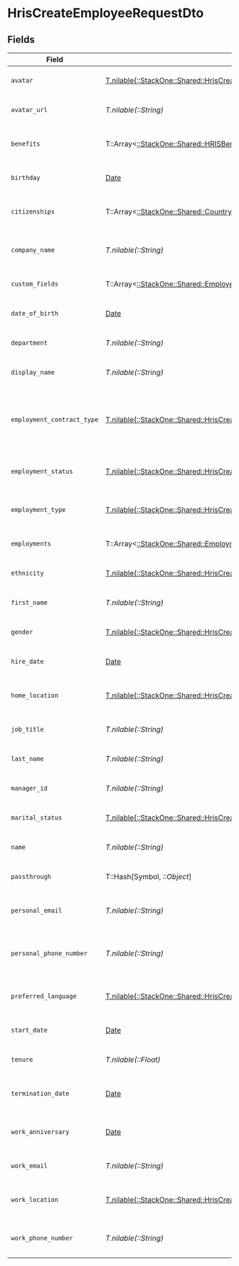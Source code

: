 # HrisCreateEmployeeRequestDto


## Fields

| Field                                                                                                                                                          | Type                                                                                                                                                           | Required                                                                                                                                                       | Description                                                                                                                                                    | Example                                                                                                                                                        |
| -------------------------------------------------------------------------------------------------------------------------------------------------------------- | -------------------------------------------------------------------------------------------------------------------------------------------------------------- | -------------------------------------------------------------------------------------------------------------------------------------------------------------- | -------------------------------------------------------------------------------------------------------------------------------------------------------------- | -------------------------------------------------------------------------------------------------------------------------------------------------------------- |
| `avatar`                                                                                                                                                       | [T.nilable(::StackOne::Shared::HrisCreateEmployeeRequestDtoAvatar)](../../models/shared/hriscreateemployeerequestdtoavatar.md)                                 | :heavy_minus_sign:                                                                                                                                             | The employee avatar                                                                                                                                            | https://example.com/avatar.png                                                                                                                                 |
| `avatar_url`                                                                                                                                                   | *T.nilable(::String)*                                                                                                                                          | :heavy_minus_sign:                                                                                                                                             | The employee avatar Url                                                                                                                                        | https://example.com/avatar.png                                                                                                                                 |
| `benefits`                                                                                                                                                     | T::Array<[::StackOne::Shared::HRISBenefit](../../models/shared/hrisbenefit.md)>                                                                                | :heavy_minus_sign:                                                                                                                                             | Current benefits of the employee                                                                                                                               |                                                                                                                                                                |
| `birthday`                                                                                                                                                     | [Date](https://ruby-doc.org/stdlib-2.6.1/libdoc/date/rdoc/Date.html)                                                                                           | :heavy_minus_sign:                                                                                                                                             | The employee birthday                                                                                                                                          | 2021-01-01T00:00:00Z                                                                                                                                           |
| `citizenships`                                                                                                                                                 | T::Array<[::StackOne::Shared::CountryCodeEnum](../../models/shared/countrycodeenum.md)>                                                                        | :heavy_minus_sign:                                                                                                                                             | The citizenships of the Employee                                                                                                                               |                                                                                                                                                                |
| `company_name`                                                                                                                                                 | *T.nilable(::String)*                                                                                                                                          | :heavy_minus_sign:                                                                                                                                             | The employee company name                                                                                                                                      | Example Corp                                                                                                                                                   |
| `custom_fields`                                                                                                                                                | T::Array<[::StackOne::Shared::EmployeeCustomFields](../../models/shared/employeecustomfields.md)>                                                              | :heavy_minus_sign:                                                                                                                                             | The employee custom fields                                                                                                                                     |                                                                                                                                                                |
| `date_of_birth`                                                                                                                                                | [Date](https://ruby-doc.org/stdlib-2.6.1/libdoc/date/rdoc/Date.html)                                                                                           | :heavy_minus_sign:                                                                                                                                             | The employee date_of_birth                                                                                                                                     | 1990-01-01T00:00.000Z                                                                                                                                          |
| `department`                                                                                                                                                   | *T.nilable(::String)*                                                                                                                                          | :heavy_minus_sign:                                                                                                                                             | The employee department                                                                                                                                        | Physics                                                                                                                                                        |
| `display_name`                                                                                                                                                 | *T.nilable(::String)*                                                                                                                                          | :heavy_minus_sign:                                                                                                                                             | The employee display name                                                                                                                                      | Sir Issac Newton                                                                                                                                               |
| `employment_contract_type`                                                                                                                                     | [T.nilable(::StackOne::Shared::HrisCreateEmployeeRequestDtoEmploymentContractType)](../../models/shared/hriscreateemployeerequestdtoemploymentcontracttype.md) | :heavy_minus_sign:                                                                                                                                             | The employment work schedule type (e.g., full-time, part-time)                                                                                                 | full_time                                                                                                                                                      |
| `employment_status`                                                                                                                                            | [T.nilable(::StackOne::Shared::HrisCreateEmployeeRequestDtoEmploymentStatus)](../../models/shared/hriscreateemployeerequestdtoemploymentstatus.md)             | :heavy_minus_sign:                                                                                                                                             | The employee employment status                                                                                                                                 | active                                                                                                                                                         |
| `employment_type`                                                                                                                                              | [T.nilable(::StackOne::Shared::HrisCreateEmployeeRequestDtoEmploymentType)](../../models/shared/hriscreateemployeerequestdtoemploymenttype.md)                 | :heavy_minus_sign:                                                                                                                                             | The employee employment type                                                                                                                                   | full_time                                                                                                                                                      |
| `employments`                                                                                                                                                  | T::Array<[::StackOne::Shared::Employment](../../models/shared/employment.md)>                                                                                  | :heavy_minus_sign:                                                                                                                                             | The employee employments                                                                                                                                       |                                                                                                                                                                |
| `ethnicity`                                                                                                                                                    | [T.nilable(::StackOne::Shared::HrisCreateEmployeeRequestDtoEthnicity)](../../models/shared/hriscreateemployeerequestdtoethnicity.md)                           | :heavy_minus_sign:                                                                                                                                             | The employee ethnicity                                                                                                                                         | white                                                                                                                                                          |
| `first_name`                                                                                                                                                   | *T.nilable(::String)*                                                                                                                                          | :heavy_minus_sign:                                                                                                                                             | The employee first name                                                                                                                                        | Issac                                                                                                                                                          |
| `gender`                                                                                                                                                       | [T.nilable(::StackOne::Shared::HrisCreateEmployeeRequestDtoGender)](../../models/shared/hriscreateemployeerequestdtogender.md)                                 | :heavy_minus_sign:                                                                                                                                             | The employee gender                                                                                                                                            | male                                                                                                                                                           |
| `hire_date`                                                                                                                                                    | [Date](https://ruby-doc.org/stdlib-2.6.1/libdoc/date/rdoc/Date.html)                                                                                           | :heavy_minus_sign:                                                                                                                                             | The employee hire date                                                                                                                                         | 2021-01-01T00:00.000Z                                                                                                                                          |
| `home_location`                                                                                                                                                | [T.nilable(::StackOne::Shared::HrisCreateEmployeeRequestDtoHomeLocation)](../../models/shared/hriscreateemployeerequestdtohomelocation.md)                     | :heavy_minus_sign:                                                                                                                                             | The employee home location                                                                                                                                     |                                                                                                                                                                |
| `job_title`                                                                                                                                                    | *T.nilable(::String)*                                                                                                                                          | :heavy_minus_sign:                                                                                                                                             | The employee job title                                                                                                                                         | Physicist                                                                                                                                                      |
| `last_name`                                                                                                                                                    | *T.nilable(::String)*                                                                                                                                          | :heavy_minus_sign:                                                                                                                                             | The employee last name                                                                                                                                         | Newton                                                                                                                                                         |
| `manager_id`                                                                                                                                                   | *T.nilable(::String)*                                                                                                                                          | :heavy_minus_sign:                                                                                                                                             | The employee manager ID                                                                                                                                        | 67890                                                                                                                                                          |
| `marital_status`                                                                                                                                               | [T.nilable(::StackOne::Shared::HrisCreateEmployeeRequestDtoMaritalStatus)](../../models/shared/hriscreateemployeerequestdtomaritalstatus.md)                   | :heavy_minus_sign:                                                                                                                                             | The employee marital status                                                                                                                                    | single                                                                                                                                                         |
| `name`                                                                                                                                                         | *T.nilable(::String)*                                                                                                                                          | :heavy_minus_sign:                                                                                                                                             | The employee name                                                                                                                                              | Issac Newton                                                                                                                                                   |
| `passthrough`                                                                                                                                                  | T::Hash[Symbol, *::Object*]                                                                                                                                    | :heavy_minus_sign:                                                                                                                                             | Value to pass through to the provider                                                                                                                          | {"other_known_names": "John Doe"}                                                                                                                              |
| `personal_email`                                                                                                                                               | *T.nilable(::String)*                                                                                                                                          | :heavy_minus_sign:                                                                                                                                             | The employee personal email                                                                                                                                    | isaac.newton@example.com                                                                                                                                       |
| `personal_phone_number`                                                                                                                                        | *T.nilable(::String)*                                                                                                                                          | :heavy_minus_sign:                                                                                                                                             | The employee personal phone number                                                                                                                             | +1234567890                                                                                                                                                    |
| `preferred_language`                                                                                                                                           | [T.nilable(::StackOne::Shared::HrisCreateEmployeeRequestDtoPreferredLanguage)](../../models/shared/hriscreateemployeerequestdtopreferredlanguage.md)           | :heavy_minus_sign:                                                                                                                                             | The employee preferred language                                                                                                                                | en_US                                                                                                                                                          |
| `start_date`                                                                                                                                                   | [Date](https://ruby-doc.org/stdlib-2.6.1/libdoc/date/rdoc/Date.html)                                                                                           | :heavy_minus_sign:                                                                                                                                             | The employee start date                                                                                                                                        | 2021-01-01T00:00.000Z                                                                                                                                          |
| `tenure`                                                                                                                                                       | *T.nilable(::Float)*                                                                                                                                           | :heavy_minus_sign:                                                                                                                                             | The employee tenure                                                                                                                                            | 2                                                                                                                                                              |
| `termination_date`                                                                                                                                             | [Date](https://ruby-doc.org/stdlib-2.6.1/libdoc/date/rdoc/Date.html)                                                                                           | :heavy_minus_sign:                                                                                                                                             | The employee termination date                                                                                                                                  | 2021-01-01T00:00:00Z                                                                                                                                           |
| `work_anniversary`                                                                                                                                             | [Date](https://ruby-doc.org/stdlib-2.6.1/libdoc/date/rdoc/Date.html)                                                                                           | :heavy_minus_sign:                                                                                                                                             | The employee work anniversary                                                                                                                                  | 2021-01-01T00:00:00Z                                                                                                                                           |
| `work_email`                                                                                                                                                   | *T.nilable(::String)*                                                                                                                                          | :heavy_minus_sign:                                                                                                                                             | The employee work email                                                                                                                                        | newton@example.com                                                                                                                                             |
| `work_location`                                                                                                                                                | [T.nilable(::StackOne::Shared::HrisCreateEmployeeRequestDtoWorkLocation)](../../models/shared/hriscreateemployeerequestdtoworklocation.md)                     | :heavy_minus_sign:                                                                                                                                             | The employee work location                                                                                                                                     |                                                                                                                                                                |
| `work_phone_number`                                                                                                                                            | *T.nilable(::String)*                                                                                                                                          | :heavy_minus_sign:                                                                                                                                             | The employee work phone number                                                                                                                                 | +1234567890                                                                                                                                                    |